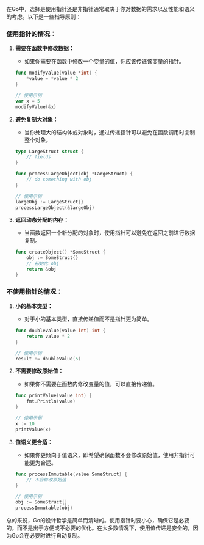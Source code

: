 在Go中，选择是使用指针还是非指针通常取决于你对数据的需求以及性能和语义的考虑。以下是一些指导原则：

### 使用指针的情况：

1. **需要在函数中修改数据：**
   - 如果你需要在函数中修改一个变量的值，你应该传递该变量的指针。

    ```go
    func modifyValue(value *int) {
        *value = *value * 2
    }

    // 使用示例
    var x = 5
    modifyValue(&x)
    ```

2. **避免复制大对象：**
   - 当你处理大的结构体或对象时，通过传递指针可以避免在函数调用时复制整个对象。

    ```go
    type LargeStruct struct {
        // fields
    }

    func processLargeObject(obj *LargeStruct) {
        // do something with obj
    }

    // 使用示例
    largeObj := LargeStruct{}
    processLargeObject(&largeObj)
    ```

3. **返回动态分配的内存：**
   - 当函数返回一个新分配的对象时，使用指针可以避免在返回之前进行数据复制。

    ```go
    func createObject() *SomeStruct {
        obj := SomeStruct{}
        // 初始化 obj
        return &obj
    }
    ```

### 不使用指针的情况：

1. **小的基本类型：**
   - 对于小的基本类型，直接传递值而不是指针更为简单。

    ```go
    func doubleValue(value int) int {
        return value * 2
    }

    // 使用示例
    result := doubleValue(5)
    ```

2. **不需要修改原始值：**
   - 如果你不需要在函数内修改变量的值，可以直接传递值。

    ```go
    func printValue(value int) {
        fmt.Println(value)
    }

    // 使用示例
    x := 10
    printValue(x)
    ```

3. **值语义更合适：**
   - 如果你更倾向于值语义，即希望确保函数不会修改原始值，使用非指针可能更为合适。

    ```go
    func processImmutable(value SomeStruct) {
        // 不会修改原始值
    }

    // 使用示例
    obj := SomeStruct{}
    processImmutable(obj)
    ```

总的来说，Go的设计哲学是简单而清晰的。使用指针时要小心，确保它是必要的，而不是出于方便或不必要的优化。在大多数情况下，使用值传递是安全的，因为Go会在必要时进行自动复制。